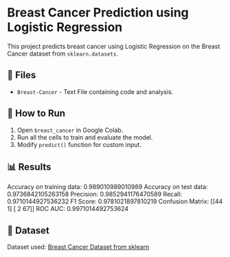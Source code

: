 # Breast Cancer Prediction using Logistic Regression

This project predicts breast cancer using Logistic Regression on the Breast Cancer dataset from `sklearn.datasets`.

## 📂 Files
- `Breast-Cancer` - Text File containing code and analysis.

## 🚀 How to Run
1. Open `breast_cancer` in Google Colab.
2. Run all the cells to train and evaluate the model.
3. Modify `predict()` function for custom input.

## 📊 Results
Accuracy on training data: 0.989010989010989
Accuracy on test data: 0.9736842105263158
Precision: 0.9852941176470589
Recall: 0.9710144927536232
F1 Score: 0.9781021897810219
Confusion Matrix:
[[44  1]
 [ 2 67]]
ROC AUC: 0.9971014492753624

## 🔗 Dataset
Dataset used: [Breast Cancer Dataset from sklearn](https://scikit-learn.org/stable/modules/generated/sklearn.datasets.load_breast_cancer.html)
